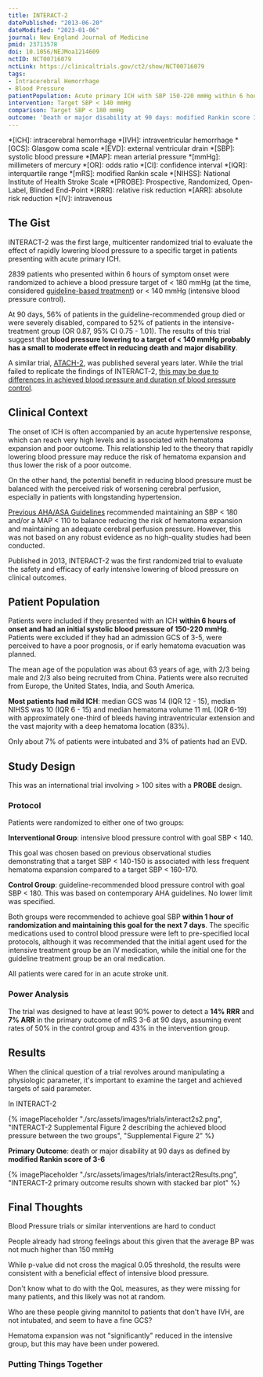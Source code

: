 ```yaml
---
title: INTERACT-2
datePublished: "2013-06-20"
dateModified: "2023-01-06"
journal: New England Journal of Medicine
pmid: 23713578
doi: 10.1056/NEJMoa1214609
nctID: NCT00716079
nctLink: https://clinicaltrials.gov/ct2/show/NCT00716079
tags:
- Intracerebral Hemorrhage
- Blood Pressure
patientPopulation: Acute primary ICH with SBP 150-220 mmHg within 6 hours of symptom onset
intervention: Target SBP < 140 mmHg
comparison: Target SBP < 180 mmHg
outcome: 'Death or major disability at 90 days: modified Rankin score 3-6'
---
```


*[ICH]: intracerebral hemorrhage
*[IVH]: intraventricular hemorrhage
*[GCS]: Glasgow coma scale
*[EVD]: external ventricular drain
*[SBP]: systolic blood pressure
*[MAP]: mean arterial pressure
*[mmHg]: millimeters of mercury
*[OR]: odds ratio
*[CI]: confidence interval
*[IQR]: interquartile range
*[mRS]: modified Rankin scale
*[NIHSS]: National Institute of Health Stroke Scale
*[PROBE]: Prospective, Randomized, Open-Label, Blinded End-Point
*[RRR]: relative risk reduction
*[ARR]: absolute risk reduction
*[IV]: intravenous



## The Gist

INTERACT-2 was the first large, multicenter randomized trial to evaluate the effect of rapidly lowering blood pressure to a specific target in patients presenting with acute primary ICH.

‍2839 patients who presented within 6 hours of symptom onset were randomized to achieve a blood pressure target of < 180 mmHg (at the time, considered [guideline-based treatment](https://doi.org/10.1161/STROKEAHA.107.183689)) or < 140 mmHg (intensive blood pressure control).

At 90 days, 56% of patients in the guideline-recommended group died or were severely disabled, compared to 52% of patients in the intensive-treatment group (OR 0.87, 95% CI 0.75 - 1.01). The results of this trial suggest that **blood pressure lowering to a target of < 140 mmHg probably has a small to moderate effect in reducing death and major disability**.

A similar trial, [ATACH-2](/trials/atach-2/), was published several years later. While the trial failed to replicate the findings of INTERACT-2, [this may be due to differences in achieved blood pressure and duration of blood pressure control](/trials/INTERACT-2/#putting-things-together).

## Clinical Context

The onset of ICH is often accompanied by an acute hypertensive response, which can reach very high levels and is associated with hematoma expansion and poor outcome. This relationship led to the theory that rapidly lowering blood pressure may reduce the risk of hematoma expansion and thus lower the risk of a poor outcome. 

On the other hand, the potential benefit in reducing blood pressure must be balanced with the perceived risk of worsening cerebral perfusion, especially in patients with longstanding hypertension. 

[Previous AHA/ASA Guidelines](https://doi.org/10.1161/STROKEAHA.107.183689) recommended maintaining an SBP < 180 and/or a MAP < 110 to balance reducing the risk of hematoma expansion and maintaining an adequate cerebral perfusion pressure. However, this was not based on any robust evidence as no high-quality studies had been conducted.

Published in 2013, INTERACT-2 was the first randomized trial to evaluate the safety and efficacy of early intensive lowering of blood pressure on clinical outcomes.

## Patient Population

Patients were included if they presented with an ICH **within 6 hours of onset and had an initial systolic blood pressure of 150-220 mmHg**. Patients were excluded if they had an admission GCS of 3-5, were perceived to have a poor prognosis, or if early hematoma evacuation was planned.

The mean age of the population was about 63 years of age, with 2/3 being male and 2/3 also being recruited from China. Patients were also recruited from Europe, the United States, India, and South America.

**Most patients had mild ICH**: median GCS was 14 (IQR 12 - 15), median NIHSS was 10 (IQR 6 - 15) and median hematoma volume 11 mL (IQR 6-19) with approximately one-third of bleeds having intraventricular extension and the vast majority with a deep hematoma location (83%).

Only about 7% of patients were intubated and 3% of patients had an EVD.

## Study Design

This was an international trial involving > 100 sites with a **PROBE** design.

### Protocol

Patients were randomized to either one of two groups:

**Interventional Group**: intensive blood pressure control with goal SBP < 140. 

This goal was chosen based on previous observational studies demonstrating that a target SBP < 140-150 is associated with less frequent hematoma expansion compared to a target SBP < 160-170.

**Control Group**: guideline-recommended blood pressure control with goal SBP < 180. This was based on contemporary AHA guidelines. No lower limit was specified.

Both groups were recommended to achieve goal SBP **within 1 hour of randomization and maintaining this goal for the next 7 days**. The specific medications used to control blood pressure were left to pre-specified local protocols, although it was recommended that the initial agent used for the intensive treatment group be an IV medication, while the initial one for the guideline treatment group be an oral medication.

All patients were cared for in an acute stroke unit.

### Power Analysis

The trial was designed to have at least 90% power to detect a **14% RRR** and **7% ARR** in the primary outcome of mRS 3-6 at 90 days, assuming event rates of 50% in the control group and 43% in the intervention group.

## Results

When the clinical question of a trial revolves around manipulating a physiologic parameter, it's important to examine the target and achieved targets of said parameter. 

In INTERACT-2

{% imagePlaceholder "./src/assets/images/trials/interact2s2.png", "INTERACT-2 Supplemental Figure 2 describing the achieved blood pressure between the two groups", "Supplemental Figure 2" %}

**Primary Outcome**: death or major disability at 90 days as defined by **modified Rankin score of 3-6**

{% imagePlaceholder "./src/assets/images/trials/interact2Results.png", "INTERACT-2 primary outcome results shown with stacked bar plot" %}

## Final Thoughts

Blood Pressure trials or similar interventions are hard to conduct

People already had strong feelings about this given that the average BP was not much higher than 150 mmHg

While p-value did not cross the magical 0.05 threshold, the results were consistent with a beneficial effect of intensive blood pressure.

Don't know what to do with the QoL measures, as they were missing for many patients, and this likely was not at random.

Who are these people giving mannitol to patients that don't have IVH, are not intubated, and seem to have a fine GCS?

Hematoma expansion was not "significantly" reduced in the intensive group, but this may have been under powered.

### Putting Things Together